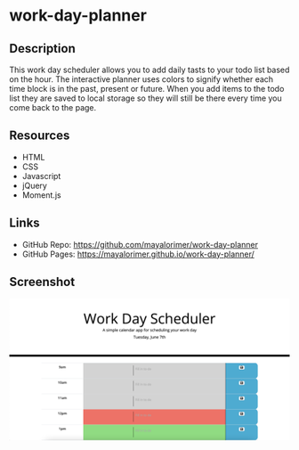# work-day-planner

## Description
This work day scheduler allows you to add daily tasts to your todo list based on the hour. The interactive planner uses colors to signify whether each time block is in the past, present or future. When you add items to the todo list they are saved to local storage so they will still be there every time you come back to the page. 

## Resources
- HTML
- CSS
- Javascript
- jQuery
- Moment.js

## Links
- GitHub Repo: https://github.com/mayalorimer/work-day-planner 
- GitHub Pages: https://mayalorimer.github.io/work-day-planner/ 

## Screenshot

![Screenshot of work day planner](./assets/screenshot.jpg)